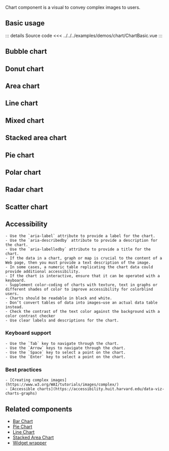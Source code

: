 Chart component is a visual to convey complex images to users.

## Basic usage

<ChartBasic />

::: details Source code
<<< ../../../examples/demos/chart/ChartBasic.vue
:::

## Bubble chart

<ChartBubble />

## Donut chart

<ChartDonut />

## Area chart

<ChartArea />

## Line chart

<ChartLine />

## Mixed chart

<ChartMixed />

## Stacked area chart

<StackedAreaChartBasic />

## Pie chart

<ChartPie />

## Polar chart

<ChartPolar />

## Radar chart

<ChartRadar />

## Scatter chart

<ChartScatter />

## Accessibility

    - Use the `aria-label` attribute to provide a label for the chart.
    - Use the `aria-describedby` attribute to provide a description for the chart.
    - Use the `aria-labelledby` attribute to provide a title for the chart.
    - If the data in a chart, graph or map is crucial to the content of a Web page, then you must provide a text description of the image.
    - In some cases, a numeric table replicating the chart data could provide additional accessibility.
    - If the chart is interactive, ensure that it can be operated with a keyboard.
    - Supplement color-coding of charts with texture, text in graphs or different shades of color to improve accessibility for colorblind users.
    - Charts should be readable in black and white.
    - Don’t convert tables of data into images—use an actual data table instead.
    - Check the contrast of the text color against the background with a color contrast checker
    - Use clear labels and descriptions for the chart.

### Keyboard support

    - Use the `Tab` key to navigate through the chart.
    - Use the `Arrow` keys to navigate through the chart.
    - Use the `Space` key to select a point on the chart.
    - Use the `Enter` key to select a point on the chart.

### Best practices

    - [Creating complex images](https://www.w3.org/WAI/tutorials/images/complex/)
    - [Accessible charts](https://accessibility.huit.harvard.edu/data-viz-charts-graphs)

## Related components

- [Bar Chart](/widgets/bar-chart/barChart.doc)
- [Pie Chart](/widgets/pie-chart/pieChart.doc.md)
- [Line Chart](/widgets/line-chart/lineChart.doc.md)
- [Stacked Area Chart](/widgets/stacked-area-chart/stackedAreaChart.doc.md)
- [Widget wrapper](/widgets/widget-wrapper/widgetWrapper.doc.md)
